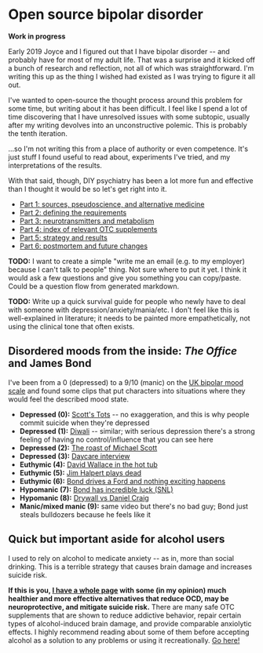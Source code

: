 # Open source bipolar disorder
**Work in progress**

Early 2019 Joyce and I figured out that I have bipolar disorder -- and probably have for most of my adult life. That was a surprise and it kicked off a bunch of research and reflection, not all of which was straightforward. I'm writing this up as the thing I wished had existed as I was trying to figure it all out.

I've wanted to open-source the thought process around this problem for some time, but writing about it has been difficult. I feel like I spend a lot of time discovering that I have unresolved issues with some subtopic, usually after my writing devolves into an unconstructive polemic. This is probably the tenth iteration.

...so I'm not writing this from a place of authority or even competence. It's just stuff I found useful to read about, experiments I've tried, and my interpretations of the results.

With that said, though, DIY psychiatry has been a lot more fun and effective than I thought it would be so let's get right into it.

+ [Part 1: sources, pseudoscience, and alternative medicine](sources.md)
+ [Part 2: defining the requirements](requirements.md)
+ [Part 3: neurotransmitters and metabolism](neurotransmitters.md)
+ [Part 4: index of relevant OTC supplements](supplements.md)
+ [Part 5: strategy and results](strategy.md)
+ [Part 6: postmortem and future changes](postmortem.md)

**TODO:** I want to create a simple "write me an email (e.g. to my employer) because I can't talk to people" thing. Not sure where to put it yet. I think it would ask a few questions and give you something you can copy/paste. Could be a question flow from generated markdown.

**TODO:** Write up a quick survival guide for people who newly have to deal with someone with depression/anxiety/mania/etc. I don't feel like this is well-explained in literature; it needs to be painted more empathetically, not using the clinical tone that often exists.


## Disordered moods from the inside: _The Office_ and James Bond
I've been from a 0 (depressed) to a 9/10 (manic) on the [UK bipolar mood scale](https://www.bipolaruk.org/FAQs/mood-scale) and found some clips that put characters into situations where they would feel the described mood state.

+ **Depressed (0):** [Scott's Tots](https://www.youtube.com/watch?v=x0N2ZxQJYTw) -- no exaggeration, and this is why people commit suicide when they're depressed
+ **Depressed (1):** [Diwali](https://www.youtube.com/watch?v=XTSg6vYJcxs) -- similar; with serious depression there's a strong feeling of having no control/influence that you can see here
+ **Depressed (2):** [The roast of Michael Scott](https://www.youtube.com/watch?v=OS-utbiLy6o)
+ **Depressed (3):** [Daycare interview](https://www.youtube.com/watch?v=ZMTxLRxiiC8)
+ **Euthymic (4):** [David Wallace in the hot tub](https://www.youtube.com/watch?v=0gYbZAAJtIE)
+ **Euthymic (5):** [Jim Halpert plays dead](https://www.youtube.com/watch?v=WTyWE-SmWp4)
+ **Euthymic (6):** [Bond drives a Ford and nothing exciting happens](https://www.youtube.com/watch?v=ojob6IE4JQ4)
+ **Hypomanic (7):** [Bond has incredible luck (SNL)](https://www.youtube.com/watch?v=zbpibPm7AVE)
+ **Hypomanic (8):** [Drywall vs Daniel Craig](https://www.youtube.com/watch?v=iZxNbAwY_rk)
+ **Manic/mixed manic (9):** same video but there's no bad guy; Bond just steals bulldozers because he feels like it


## Quick but important aside for alcohol users
I used to rely on alcohol to medicate anxiety -- as in, more than social drinking. This is a terrible strategy that causes brain damage and increases suicide risk.

**If this is you, [I have a whole page](alcohol-substitution.md) with some (in my opinion) much healthier and more effective alternatives that reduce OCD, may be neuroprotective, and mitigate suicide risk.** There are many safe OTC supplements that are shown to reduce addictive behavior, repair certain types of alcohol-induced brain damage, and provide comparable anxiolytic effects. I highly recommend reading about some of them before accepting alcohol as a solution to any problems or using it recreationally. [Go here!](alcohol-substitution.md)
